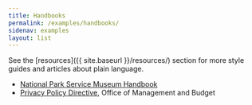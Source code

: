 ```yaml
---
title: Handbooks
permalink: /examples/handbooks/
sidenav: examples
layout: list
---
```


See the [resources]({{ site.baseurl }}/resources/) section for more style guides and articles about plain language.

- [National Park Service Museum Handbook](https://www.nps.gov/museum/publications/MHII/MHII.pdf)
- [Privacy Policy Directive](https://www.whitehouse.gov/omb/memoranda_m99-18), Office of Management and Budget
